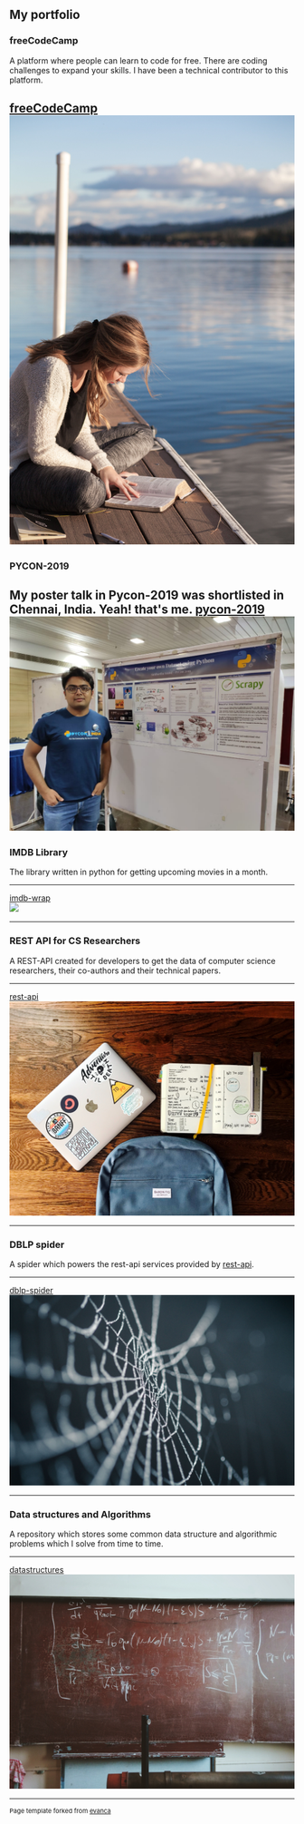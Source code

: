 ## My portfolio


### freeCodeCamp
A platform where people can learn to code for free. There are coding challenges
to expand your skills. I have been a technical contributor to this platform.

[freeCodeCamp](https://github.com/freeCodeCamp/freeCodeCamp)
<br>
<img src="images/adultlearn.jpg?raw=true"/>
---

### PYCON-2019
My poster talk in Pycon-2019 was shortlisted in Chennai, India.
Yeah! that's me.
[pycon-2019](https://in.pycon.org/cfp/posters-2019/proposals/creating-your-own-dataset-for-research-using-python~dJMob/)
<br>
<img src="images/pycon2019posterpresentation.jpeg?raw=true"/>
---

### IMDB Library
The library written in python for getting upcoming movies
in a month.

---
[imdb-wrap](https://test.pypi.org/project/imdb-wrap/)
<br>
<img src="images/hollywood.jpg?raw=true"/>

---

### REST API for CS Researchers
A REST-API created for developers to get the data of computer science researchers, 
their co-authors and their technical papers.

---
[rest-api](https://github.com/SiddharthaAnand/rest-api)
<br>
<img src="images/rest.jpg?raw=true"/>

---

### DBLP spider
A spider which powers the rest-api services
provided by [rest-api](https://github.com/SiddharthaAnand/rest-api).

---
[dblp-spider](https://github.com/SiddharthaAnand/dblp-spider)
<br>
<img src="images/spider.jpg?raw=true"/>

---

### Data structures and Algorithms
A repository which stores some common data structure and algorithmic problems
which I solve from time to time.

---
[datastructures](https://github.com/SiddharthaAnand/datastructures)
<br>
<img src="images/algorithm.jpg?raw=true"/>

---

<p style="font-size:11px">Page template forked from <a href="https://github.com/evanca/quick-portfolio">evanca</a></p>
<!-- Remove above link if you don't want to attibute -->
